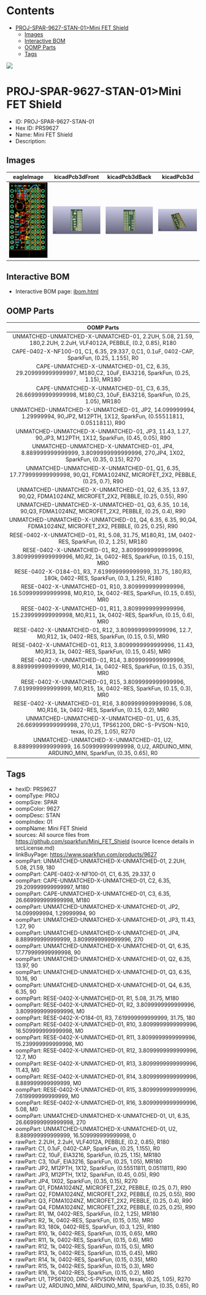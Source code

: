 



Contents
========

* [PROJ-SPAR-9627-STAN-01>Mini FET Shield](#proj-spar-9627-stan-01mini-fet-shield)
	* [Images](#images)
	* [Interactive BOM](#interactive-bom)
	* [OOMP Parts](#oomp-parts)
	* [Tags](#tags)
  
![][im]
# PROJ-SPAR-9627-STAN-01>Mini FET Shield

- ID: PROJ-SPAR-9627-STAN-01
- Hex ID: PRS9627
- Name: Mini FET Shield
- Description: 

## Images
  
  

|eagleImage|kicadPcb3dFront|kicadPcb3dBack|kicadPcb3d|
| :---: | :---: | :---: | :---: |
|[![eagleImage](eagleImage_140.png)](eagleImage_600.png)|[![kicadPcb3dFront](kicadPcb3dFront_140.png)](kicadPcb3dFront_600.png)|[![kicadPcb3dBack](kicadPcb3dBack_140.png)](kicadPcb3dBack_600.png)|[![kicadPcb3d](kicadPcb3d_140.png)](kicadPcb3d_600.png)|

## Interactive BOM

- Interactive BOM page: [ibom.html](kicad/bom/ibom.html)

## OOMP Parts
  

|OOMP Parts|
| :---: |
|UNMATCHED-UNMATCHED-X-UNMATCHED-01, 2.2UH, 5.08, 21.59, 180,2.2UH, 2.2uH, VLF4012A, PEBBLE, (0.2, 0.85), R180|
|CAPE-0402-X-NF100-01, C1, 6.35, 29.337, 0,C1, 0.1uF, 0402-CAP, SparkFun, (0.25, 1.155), R0|
|CAPE-UNMATCHED-X-UNMATCHED-01, C2, 6.35, 29.209999999999997, M180,C2, 10uF, EIA3216, SparkFun, (0.25, 1.15), MR180|
|CAPE-UNMATCHED-X-UNMATCHED-01, C3, 6.35, 26.669999999999998, M180,C3, 10uF, EIA3216, SparkFun, (0.25, 1.05), MR180|
|UNMATCHED-UNMATCHED-X-UNMATCHED-01, JP2, 14.099999994, 1.29999994, 90,JP2, M12PTH, 1X12, SparkFun, (0.55511811, 0.0511811), R90|
|UNMATCHED-UNMATCHED-X-UNMATCHED-01, JP3, 11.43, 1.27, 90,JP3, M12PTH, 1X12, SparkFun, (0.45, 0.05), R90|
|UNMATCHED-UNMATCHED-X-UNMATCHED-01, JP4, 8.889999999999999, 3.8099999999999996, 270,JP4, 1X02, SparkFun, (0.35, 0.15), R270|
|UNMATCHED-UNMATCHED-X-UNMATCHED-01, Q1, 6.35, 17.779999999999998, 90,Q1, FDMA1024NZ, MICROFET_2X2, PEBBLE, (0.25, 0.7), R90|
|UNMATCHED-UNMATCHED-X-UNMATCHED-01, Q2, 6.35, 13.97, 90,Q2, FDMA1024NZ, MICROFET_2X2, PEBBLE, (0.25, 0.55), R90|
|UNMATCHED-UNMATCHED-X-UNMATCHED-01, Q3, 6.35, 10.16, 90,Q3, FDMA1024NZ, MICROFET_2X2, PEBBLE, (0.25, 0.4), R90|
|UNMATCHED-UNMATCHED-X-UNMATCHED-01, Q4, 6.35, 6.35, 90,Q4, FDMA1024NZ, MICROFET_2X2, PEBBLE, (0.25, 0.25), R90|
|RESE-0402-X-UNMATCHED-01, R1, 5.08, 31.75, M180,R1, 1M, 0402-RES, SparkFun, (0.2, 1.25), MR180|
|RESE-0402-X-UNMATCHED-01, R2, 3.8099999999999996, 3.8099999999999996, M0,R2, 1k, 0402-RES, SparkFun, (0.15, 0.15), MR0|
|RESE-0402-X-O184-01, R3, 7.619999999999999, 31.75, 180,R3, 180k, 0402-RES, SparkFun, (0.3, 1.25), R180|
|RESE-0402-X-UNMATCHED-01, R10, 3.8099999999999996, 16.509999999999998, M0,R10, 1k, 0402-RES, SparkFun, (0.15, 0.65), MR0|
|RESE-0402-X-UNMATCHED-01, R11, 3.8099999999999996, 15.239999999999998, M0,R11, 1k, 0402-RES, SparkFun, (0.15, 0.6), MR0|
|RESE-0402-X-UNMATCHED-01, R12, 3.8099999999999996, 12.7, M0,R12, 1k, 0402-RES, SparkFun, (0.15, 0.5), MR0|
|RESE-0402-X-UNMATCHED-01, R13, 3.8099999999999996, 11.43, M0,R13, 1k, 0402-RES, SparkFun, (0.15, 0.45), MR0|
|RESE-0402-X-UNMATCHED-01, R14, 3.8099999999999996, 8.889999999999999, M0,R14, 1k, 0402-RES, SparkFun, (0.15, 0.35), MR0|
|RESE-0402-X-UNMATCHED-01, R15, 3.8099999999999996, 7.619999999999999, M0,R15, 1k, 0402-RES, SparkFun, (0.15, 0.3), MR0|
|RESE-0402-X-UNMATCHED-01, R16, 3.8099999999999996, 5.08, M0,R16, 1k, 0402-RES, SparkFun, (0.15, 0.2), MR0|
|UNMATCHED-UNMATCHED-X-UNMATCHED-01, U1, 6.35, 26.669999999999998, 270,U1, TPS61200, DRC-S-PVSON-N10, texas, (0.25, 1.05), R270|
|UNMATCHED-UNMATCHED-X-UNMATCHED-01, U2, 8.889999999999999, 16.509999999999998, 0,U2, ARDUINO_MINI, ARDUINO_MINI, SparkFun, (0.35, 0.65), R0|

## Tags

- hexID: PRS9627
- oompType: PROJ
- oompSize: SPAR
- oompColor: 9627
- oompDesc: STAN
- oompIndex: 01
- oompName: Mini FET Shield
- sources: All source files from https://github.com/sparkfun/Mini_FET_Shield (source licence details in srcLicense.md)
- linkBuyPage: https://www.sparkfun.com/products/9627
- oompPart: UNMATCHED-UNMATCHED-X-UNMATCHED-01, 2.2UH, 5.08, 21.59, 180
- oompPart: CAPE-0402-X-NF100-01, C1, 6.35, 29.337, 0
- oompPart: CAPE-UNMATCHED-X-UNMATCHED-01, C2, 6.35, 29.209999999999997, M180
- oompPart: CAPE-UNMATCHED-X-UNMATCHED-01, C3, 6.35, 26.669999999999998, M180
- oompPart: UNMATCHED-UNMATCHED-X-UNMATCHED-01, JP2, 14.099999994, 1.29999994, 90
- oompPart: UNMATCHED-UNMATCHED-X-UNMATCHED-01, JP3, 11.43, 1.27, 90
- oompPart: UNMATCHED-UNMATCHED-X-UNMATCHED-01, JP4, 8.889999999999999, 3.8099999999999996, 270
- oompPart: UNMATCHED-UNMATCHED-X-UNMATCHED-01, Q1, 6.35, 17.779999999999998, 90
- oompPart: UNMATCHED-UNMATCHED-X-UNMATCHED-01, Q2, 6.35, 13.97, 90
- oompPart: UNMATCHED-UNMATCHED-X-UNMATCHED-01, Q3, 6.35, 10.16, 90
- oompPart: UNMATCHED-UNMATCHED-X-UNMATCHED-01, Q4, 6.35, 6.35, 90
- oompPart: RESE-0402-X-UNMATCHED-01, R1, 5.08, 31.75, M180
- oompPart: RESE-0402-X-UNMATCHED-01, R2, 3.8099999999999996, 3.8099999999999996, M0
- oompPart: RESE-0402-X-O184-01, R3, 7.619999999999999, 31.75, 180
- oompPart: RESE-0402-X-UNMATCHED-01, R10, 3.8099999999999996, 16.509999999999998, M0
- oompPart: RESE-0402-X-UNMATCHED-01, R11, 3.8099999999999996, 15.239999999999998, M0
- oompPart: RESE-0402-X-UNMATCHED-01, R12, 3.8099999999999996, 12.7, M0
- oompPart: RESE-0402-X-UNMATCHED-01, R13, 3.8099999999999996, 11.43, M0
- oompPart: RESE-0402-X-UNMATCHED-01, R14, 3.8099999999999996, 8.889999999999999, M0
- oompPart: RESE-0402-X-UNMATCHED-01, R15, 3.8099999999999996, 7.619999999999999, M0
- oompPart: RESE-0402-X-UNMATCHED-01, R16, 3.8099999999999996, 5.08, M0
- oompPart: UNMATCHED-UNMATCHED-X-UNMATCHED-01, U1, 6.35, 26.669999999999998, 270
- oompPart: UNMATCHED-UNMATCHED-X-UNMATCHED-01, U2, 8.889999999999999, 16.509999999999998, 0
- rawPart: 2.2UH, 2.2uH, VLF4012A, PEBBLE, (0.2, 0.85), R180
- rawPart: C1, 0.1uF, 0402-CAP, SparkFun, (0.25, 1.155), R0
- rawPart: C2, 10uF, EIA3216, SparkFun, (0.25, 1.15), MR180
- rawPart: C3, 10uF, EIA3216, SparkFun, (0.25, 1.05), MR180
- rawPart: JP2, M12PTH, 1X12, SparkFun, (0.55511811, 0.0511811), R90
- rawPart: JP3, M12PTH, 1X12, SparkFun, (0.45, 0.05), R90
- rawPart: JP4, 1X02, SparkFun, (0.35, 0.15), R270
- rawPart: Q1, FDMA1024NZ, MICROFET_2X2, PEBBLE, (0.25, 0.7), R90
- rawPart: Q2, FDMA1024NZ, MICROFET_2X2, PEBBLE, (0.25, 0.55), R90
- rawPart: Q3, FDMA1024NZ, MICROFET_2X2, PEBBLE, (0.25, 0.4), R90
- rawPart: Q4, FDMA1024NZ, MICROFET_2X2, PEBBLE, (0.25, 0.25), R90
- rawPart: R1, 1M, 0402-RES, SparkFun, (0.2, 1.25), MR180
- rawPart: R2, 1k, 0402-RES, SparkFun, (0.15, 0.15), MR0
- rawPart: R3, 180k, 0402-RES, SparkFun, (0.3, 1.25), R180
- rawPart: R10, 1k, 0402-RES, SparkFun, (0.15, 0.65), MR0
- rawPart: R11, 1k, 0402-RES, SparkFun, (0.15, 0.6), MR0
- rawPart: R12, 1k, 0402-RES, SparkFun, (0.15, 0.5), MR0
- rawPart: R13, 1k, 0402-RES, SparkFun, (0.15, 0.45), MR0
- rawPart: R14, 1k, 0402-RES, SparkFun, (0.15, 0.35), MR0
- rawPart: R15, 1k, 0402-RES, SparkFun, (0.15, 0.3), MR0
- rawPart: R16, 1k, 0402-RES, SparkFun, (0.15, 0.2), MR0
- rawPart: U1, TPS61200, DRC-S-PVSON-N10, texas, (0.25, 1.05), R270
- rawPart: U2, ARDUINO_MINI, ARDUINO_MINI, SparkFun, (0.35, 0.65), R0



[im]: kicadPcb3d_450.png
